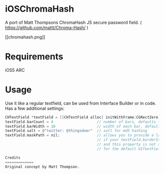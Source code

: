 iOSChromaHash
=============

A port of Matt Thompsons ChromaHash JS secure password field. ( https://github.com/mattt/Chroma-Hash/ )

[[chromahash.png]]


Requirements
=============

iOS5
ARC

Usage
=============

Use it like a regular textfield, can be used from Interface Builder or in code. Has a few additional settings:

```objective-c
CHTextField *textField = [[CHTextField alloc] initWithFrame:CGRectZero];
textField.barCount = 4                    // number of bars, defaults to 3
textField.barWidth = 10                   // width of each bar, defaults to 10
textField.salt = @"twitter: @thingsdoer"  // salt for md5 hashing
textField.maskPath = nil;                 // allows you to provide a layer mask for the chroma
                                          // if your textField.borderStyle is UITextBorderStyleRoundedRect,
                                          // and this property is not set, the textField will mask appropriately
                                          // for the default UITextField style

Credits
=============
Original concept by Matt Thompson.
